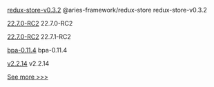 
[redux-store-v0.3.2](https://github.com/hyperledger/aries-framework-javascript-ext/releases/tag/redux-store-v0.3.2) @aries-framework/redux-store redux-store-v0.3.2

[22.7.0-RC2](https://github.com/hyperledger/besu/releases/tag/22.7.0-RC2) 22.7.0-RC2

[22.7.0-RC2](https://github.com/hyperledger/besu-docs/releases/tag/22.7.0-RC2) 22.7.1-RC2

[bpa-0.11.4](https://github.com/hyperledger-labs/business-partner-agent-chart/releases/tag/bpa-0.11.4) bpa-0.11.4

[v2.2.14](https://github.com/hyperledger/fabric-sdk-node/releases/tag/v2.2.14) v2.2.14


[See more >>>](https://start-here.hyperledger.org/releases)
